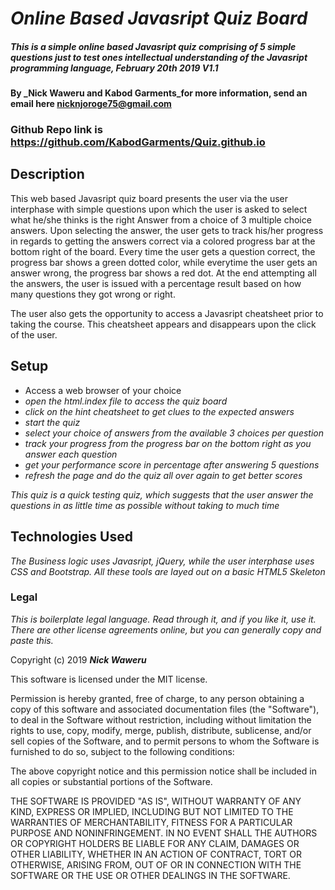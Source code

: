 # _Online Based Javasript Quiz Board_

##### _This is a simple online based Javasript quiz comprising of 5 simple questions just to test ones intellectual understanding of the Javasript programming language, February 20th 2019 V1.1_

#### By _**Nick Waweru and Kabod Garments**_for more information, send an email here nicknjoroge75@gmail.com

### Github Repo link is https://github.com/KabodGarments/Quiz.github.io

## Description

This web based Javasript quiz board presents the user via the user interphase with simple questions upon which the user is asked to select what he/she thinks is the right Answer from a choice of 3 multiple choice answers. Upon selecting the answer, the user gets to track his/her progress in regards to getting the answers correct via a colored progress bar at the bottom right of the board. Every time the user gets a question correct, the progress bar shows a green dotted color, while everytime the user gets an answer wrong, the progress bar shows a red dot. At the end attempting all the answers, the user is issued with a percentage result based on how many questions they got wrong or right.

  The user also gets the opportunity to access a Javasript cheatsheet prior to taking the course. This cheatsheet appears and disappears upon the click of the user.

## Setup

* Access a web browser of your choice
* _open the html.index file to access the quiz board_
* _click on the hint cheatsheet to get clues to the expected answers_
* _start the quiz_
* _select your choice of answers from the available 3 choices per question_
* _track your progress from the progress bar on the bottom right as you answer each question_
* _get your performance score in percentage after answering 5 questions_
* _refresh the page and do the quiz all over again to get better scores_

_This quiz is a quick testing quiz, which suggests that the user answer the questions in as little time as possible without taking to much time_

## Technologies Used

_The  Business logic uses Javasript, jQuery, while the user interphase uses CSS and Bootstrap. All these tools are layed out on a basic HTML5 Skeleton_

### Legal

*This is boilerplate legal language. Read through it, and if you like it, use it. There are other license agreements online, but you can generally copy and paste this.*

Copyright (c) 2019 **_Nick Waweru_**

This software is licensed under the MIT license.

Permission is hereby granted, free of charge, to any person obtaining a copy
of this software and associated documentation files (the "Software"), to deal
in the Software without restriction, including without limitation the rights
to use, copy, modify, merge, publish, distribute, sublicense, and/or sell
copies of the Software, and to permit persons to whom the Software is
furnished to do so, subject to the following conditions:

The above copyright notice and this permission notice shall be included in
all copies or substantial portions of the Software.

THE SOFTWARE IS PROVIDED "AS IS", WITHOUT WARRANTY OF ANY KIND, EXPRESS OR
IMPLIED, INCLUDING BUT NOT LIMITED TO THE WARRANTIES OF MERCHANTABILITY,
FITNESS FOR A PARTICULAR PURPOSE AND NONINFRINGEMENT. IN NO EVENT SHALL THE
AUTHORS OR COPYRIGHT HOLDERS BE LIABLE FOR ANY CLAIM, DAMAGES OR OTHER
LIABILITY, WHETHER IN AN ACTION OF CONTRACT, TORT OR OTHERWISE, ARISING FROM,
OUT OF OR IN CONNECTION WITH THE SOFTWARE OR THE USE OR OTHER DEALINGS IN
THE SOFTWARE.
